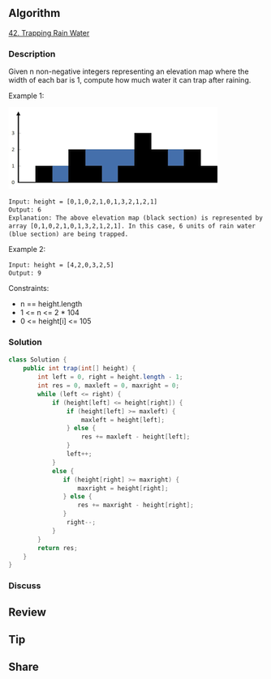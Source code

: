 ## Algorithm

[42. Trapping Rain Water](https://leetcode.com/problems/trapping-rain-water/)

### Description

Given n non-negative integers representing an elevation map where the width of each bar is 1, compute how much water it can trap after raining.


Example 1:

![](assets/20220616-5981c540.png)

```
Input: height = [0,1,0,2,1,0,1,3,2,1,2,1]
Output: 6
Explanation: The above elevation map (black section) is represented by array [0,1,0,2,1,0,1,3,2,1,2,1]. In this case, 6 units of rain water (blue section) are being trapped.
```

Example 2:

```
Input: height = [4,2,0,3,2,5]
Output: 9
```

Constraints:

- n == height.length
- 1 <= n <= 2 * 104
- 0 <= height[i] <= 105

### Solution

```java
class Solution {
    public int trap(int[] height) {
        int left = 0, right = height.length - 1;
        int res = 0, maxleft = 0, maxright = 0;
        while (left <= right) {
            if (height[left] <= height[right]) {
                if (height[left] >= maxleft) {
                    maxleft = height[left];
                } else {
                    res += maxleft - height[left];
                }
                left++;
            }
            else {
               if (height[right] >= maxright) {
                   maxright = height[right];
               } else {
                   res += maxright - height[right];
               }
                right--;
            }
        }
        return res;
    }
}
```

### Discuss

## Review


## Tip


## Share
